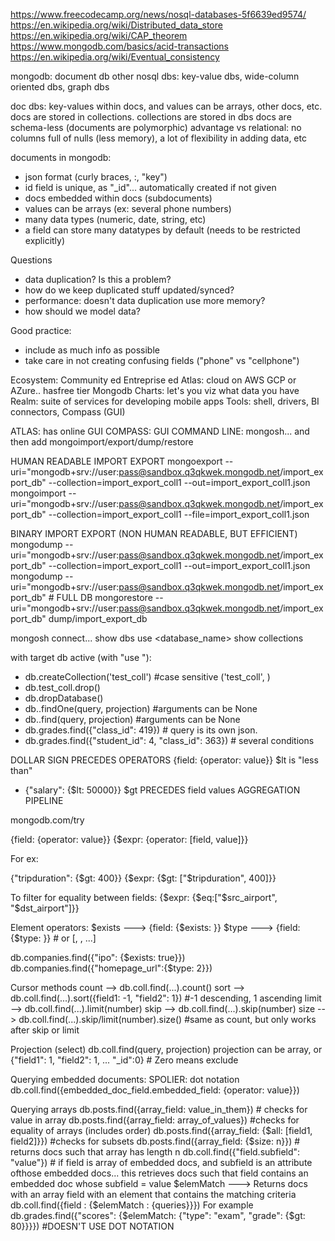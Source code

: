 
https://www.freecodecamp.org/news/nosql-databases-5f6639ed9574/
https://en.wikipedia.org/wiki/Distributed_data_store
https://en.wikipedia.org/wiki/CAP_theorem
https://www.mongodb.com/basics/acid-transactions
https://en.wikipedia.org/wiki/Eventual_consistency


mongodb: document db
other nosql dbs: key-value dbs, wide-column oriented dbs, graph dbs

doc dbs: 
key-values within docs, and values can be arrays, other docs, etc. 
docs are stored in collections.
collections are stored in dbs
docs are schema-less (documents are polymorphic)
	advantage vs relational: no columns full of nulls (less memory), a lot of flexibility in adding data, etc


documents in mongodb:
- json format (curly braces, :, "key")
- id field is unique, as "_id"... automatically created if not given
- docs embedded within docs (subdocuments)
- values can be arrays (ex: several phone numbers)
- many data types (numeric, date, string, etc)
- a field can store many datatypes by default (needs to be restricted explicitly)

Questions
- data duplication? Is this a problem?
- how do we keep duplicated stuff updated/synced?
- performance: doesn't data duplication use more memory?
- how should we model data?

Good practice:
- include as much info as possible
- take care in not creating confusing fields ("phone" vs "cellphone")


Ecosystem:
Community ed
Entreprise ed
Atlas: cloud on AWS GCP or AZure.. hasfree tier
Mongodb Charts: let's you viz what data you have
Realm: suite of services for developing mobile apps
Tools: shell, drivers, BI connectors, Compass (GUI)

ATLAS: has online GUI
COMPASS: GUI
COMMAND LINE: mongosh... and then add mongoimport/export/dump/restore

HUMAN READABLE IMPORT EXPORT
mongoexport --uri="mongodb+srv://user:pass@sandbox.q3qkwek.mongodb.net/import_export_db" --collection=import_export_coll1 --out=import_export_coll1.json
mongoimport --uri="mongodb+srv://user:pass@sandbox.q3qkwek.mongodb.net/import_export_db" --collection=import_export_coll1 --file=import_export_coll1.json

BINARY IMPORT EXPORT (NON HUMAN READABLE, BUT EFFICIENT)
mongodump --uri="mongodb+srv://user:pass@sandbox.q3qkwek.mongodb.net/import_export_db" --collection=import_export_coll1 --out=import_export_coll1.json
mongodump --uri="mongodb+srv://user:pass@sandbox.q3qkwek.mongodb.net/import_export_db" # FULL DB
mongorestore --uri="mongodb+srv://user:pass@sandbox.q3qkwek.mongodb.net/import_export_db" dump/import_export_db



mongosh connect...
show dbs
use <database_name>
show collections

with target db active (with "use <dbname>"):
- db.createCollection('test_coll') #case sensitive ('test_coll', <options>)
- db.test_coll.drop()
- db.dropDatabase()
- db.<collection>.findOne(query, projection) #arguments can be None
- db.<collection>.find(query, projection) #arguments can be None
- db.grades.find({"class_id": 419}) # query is its own json.
- db.grades.find({"student_id": 4, "class_id": 363}) # several conditions

DOLLAR SIGN
PRECEDES OPERATORS
{field: {operator: value}}
$lt is "less than"
- {"salary": {$lt: 50000}}
$gt
PRECEDES field values
AGGREGATION PIPELINE

mongodb.com/try


{field: {operator: value}}
{$expr: {operator: [field, value]}}

For ex:

{"tripduration": {$gt: 400}}
{$expr: {$gt: ["$tripduration", 400]}}


To filter for equality between fields:
{$expr: {$eq:["$src_airport", "$dst_airport"]}}



Element operators:
$exists ---> {field: {$exists: <boolean>}}
$type ---> {field: {$type: <BSON type>}} # or [<BSON type1>, <BSON type2>, ...]

db.companies.find({"ipo": {$exists: true}})
db.companies.find({"homepage_url":{$type: 2}})




Cursor methods
count --> db.coll.find(...).count()
sort --> db.coll.find(...).sort({field1: -1, "field2": 1}) #-1 descending, 1 ascending
limit --> db.coll.find(...).limit(number)
skip --> db.coll.find(...).skip(number)
size --> db.coll.find(...).skip/limit(number).size() #same as count, but only works after skip or limit


Projection (select)
db.coll.find(query, projection)
projection can be array, or {"field1": 1, "field2": 1, ... "_id":0} # Zero means exclude



Querying embedded documents: SPOLIER: dot notation
db.coll.find({embedded_doc_field.embedded_field: {operator: value}})


Querying arrays
db.posts.find({array_field: value_in_them}) # checks for value in array
db.posts.find({array_field: array_of_values}) #checks for equality of arrays (includes order)
db.posts.find({array_field: {$all: [field1, field2]}}) #checks for subsets
db.posts.find({array_field: {$size: n}}) # returns docs such that array has length n
db.coll.find({"field.subfield": "value"}) # if field is array of embedded docs, and subfield is an attribute ofthose embedded docs... this retrieves docs such that field contains an embedded doc whose subfield = value
$elemMatch ---> Returns docs with an array field with an element that contains the matching criteria
db.coll.find({field : {$elemMatch : {queries}}})
	For example
	db.grades.find({"scores": {$elemMatch: {"type": "exam", "grade": {$gt: 80}}}}) #DOESN'T USE DOT NOTATION

